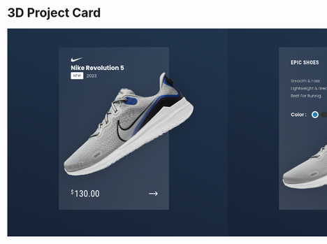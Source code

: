 # 3D Project Card

<div style="display:flex; margin: 0 auto;">
  <img src="img/Screenshot from 2023-11-03 19-30-03.png" width="600">  
  <img src="img/Screenshot from 2023-11-03 19-30-12.png" width="600">
</div>
